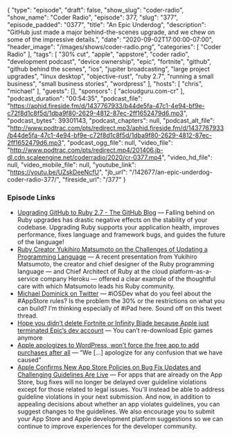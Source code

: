 {
  "type": "episode",
  "draft": false,
  "show_slug": "coder-radio",
  "show_name": "Coder Radio",
  "episode": 377,
  "slug": "377",
  "episode_padded": "0377",
  "title": "An Epic Underdog",
  "description": "GitHub just made a major behind-the-scenes upgrade, and we chew on some of the impressive details.",
  "date": "2020-09-02T17:00:00-07:00",
  "header_image": "/images/shows/coder-radio.png",
  "categories": [
    "Coder Radio"
  ],
  "tags": [
    "30% cut",
    "apple",
    "appstore",
    "coder radio",
    "development podcast",
    "device ownership",
    "epic",
    "fortnite",
    "github",
    "github behind the scenes",
    "ios",
    "jupiter broadcasting",
    "large project upgrades",
    "linux desktop",
    "objective-rust",
    "ruby 2.7",
    "running a small business",
    "small business stories",
    "wordpress"
  ],
  "hosts": [
    "chris",
    "michael"
  ],
  "guests": [],
  "sponsors": [
    "acloudguru.com-cr"
  ],
  "podcast_duration": "00:54:35",
  "podcast_file": "https://aphid.fireside.fm/d/1437767933/b44de5fa-47c1-4e94-bf9e-c72f8d1c8f5d/1dba9f80-2629-4812-87ec-2ff1652479d6.mp3",
  "podcast_bytes": 39301143,
  "podcast_chapters": null,
  "podcast_alt_file": "http://www.podtrac.com/pts/redirect.mp3/aphid.fireside.fm/d/1437767933/b44de5fa-47c1-4e94-bf9e-c72f8d1c8f5d/1dba9f80-2629-4812-87ec-2ff1652479d6.mp3",
  "podcast_ogg_file": null,
  "video_file": "http://www.podtrac.com/pts/redirect.mp4/201406.jb-dl.cdn.scaleengine.net/coderradio/2020/cr-0377.mp4",
  "video_hd_file": null,
  "video_mobile_file": null,
  "youtube_link": "https://youtu.be/UZskDeeNcfU",
  "jb_url": "/142677/an-epic-underdog-coder-radio-377/",
  "fireside_url": "/377"
}


### Episode Links

  * [Upgrading GitHub to Ruby 2.7 - The GitHub Blog](https://github.blog/2020-08-25-upgrading-github-to-ruby-2-7/ "Upgrading GitHub to Ruby 2.7 - The GitHub Blog") — Falling behind on Ruby upgrades has drastic negative effects on the stability of your codebase. Upgrading Ruby supports your application health, improves performance, fixes language and framework bugs, and guides the future of the language!
  * [Ruby Creator Yukihiro Matsumoto on the Challenges of Updating a Programming Language](https://thenewstack.io/ruby-creator-yukihiro-matsumoto-on-the-challenges-of-updating-a-programming-language/ "Ruby Creator Yukihiro Matsumoto on the Challenges of Updating a Programming Language") — A recent presentation from Yukihiro Matsumoto, the creator and chief designer of the Ruby programming language — and Chief Architect of Ruby at the cloud platform-as-a-service company Heroku — offered a clear example of the thoughtful care with which Matsumoto leads his Ruby community. 
  * [Michael Dominick on Twitter](https://twitter.com/dominucco/status/1300129942341025792?s=12 "Michael Dominick on Twitter") — #iOSDev what do you feel about the #AppStore rules? Is the problem the 30% or the restrictions on what you can build? I’m thinking especially of #iPad here. Sound off on this tweet thread.
  * [Hope you didn’t delete Fortnite or Infinity Blade because Apple just terminated Epic’s dev account](https://www.theverge.com/2020/8/28/21406013/apple-epic-games-fortnite-developer-account-terminated-no-longer-available "Hope you didn’t delete Fortnite or Infinity Blade because Apple just terminated Epic’s dev account") — You can’t re-download Epic games anymore
  * [Apple apologizes to WordPress, won’t force the free app to add purchases after all](https://www.theverge.com/2020/8/22/21397424/apple-wordpress-apology-iap-free-ios-app?scrolla=5eb6d68b7fedc32c19ef33b4 "Apple apologizes to WordPress, won’t force the free app to add purchases after all") — “We [...] apologize for any confusion that we have caused”
  * [Apple Confirms New App Store Policies on Bug Fix Updates and Challenging Guidelines Are Live](https://www.macrumors.com/2020/08/31/app-store-bug-fixes-guideline-challenges/?scrolla=5eb6d68b7fedc32c19ef33b4 "Apple Confirms New App Store Policies on Bug Fix Updates and Challenging Guidelines Are Live") — For apps that are already on the ‌App Store‌, bug fixes will no longer be delayed over guideline violations except for those related to legal issues. You'll instead be able to address guideline violations in your next submission. And now, in addition to appealing decisions about whether an app violates guidelines, you can suggest changes to the guidelines. We also encourage you to submit your ‌App Store‌ and Apple development platform suggestions so we can continue to improve experiences for the developer community.


